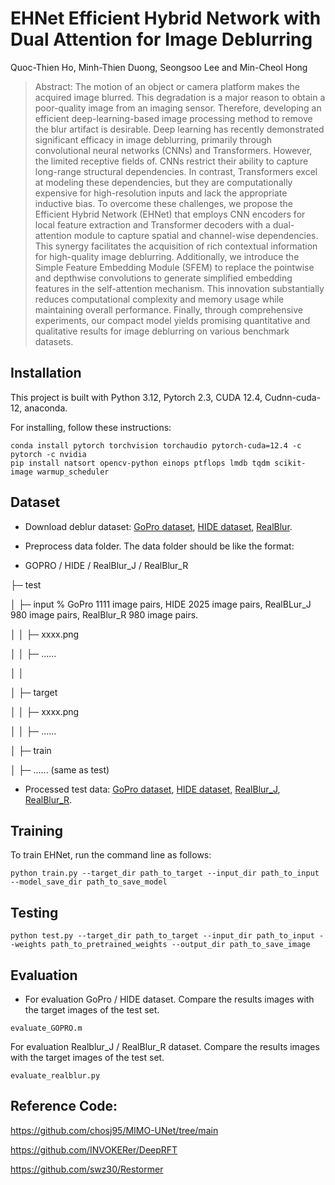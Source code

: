 # EHNet Efficient Hybrid Network with Dual Attention for Image Deblurring

Quoc-Thien Ho, Minh-Thien Duong, Seongsoo Lee and Min-Cheol Hong
> Abstract: The motion of an object or camera platform makes the acquired image blurred. This degradation
is a major reason to obtain a poor-quality image from an imaging sensor. Therefore, developing an efficient
deep-learning-based image processing method to remove the blur artifact is desirable. Deep learning has
recently demonstrated significant efficacy in image deblurring, primarily through convolutional neural
networks (CNNs) and Transformers. However, the limited receptive fields of. CNNs restrict their ability
to capture long-range structural dependencies. In contrast, Transformers excel at modeling these dependencies,
but they are computationally expensive for high-resolution inputs and lack the appropriate inductive bias.
To overcome these challenges, we propose the Efficient Hybrid Network (EHNet) that employs CNN encoders for
local feature extraction and Transformer decoders with a dual-attention module to capture spatial and
channel-wise dependencies. This synergy facilitates the acquisition of rich contextual information for
high-quality image deblurring. Additionally, we introduce the Simple Feature Embedding Module (SFEM) to
replace the pointwise and depthwise convolutions to generate simplified embedding features in the self-attention
mechanism. This innovation substantially reduces computational complexity and memory usage while maintaining
overall performance. Finally, through comprehensive experiments, our compact model yields promising quantitative
and qualitative results for image deblurring on various benchmark datasets.

## Installation 
This project is built with Python 3.12, Pytorch 2.3, CUDA 12.4, Cudnn-cuda-12, anaconda.

For installing, follow these instructions:
```
conda install pytorch torchvision torchaudio pytorch-cuda=12.4 -c pytorch -c nvidia
pip install natsort opencv-python einops ptflops lmdb tqdm scikit-image warmup_scheduler
```
## Dataset 
- Download deblur dataset: [GoPro dataset](https://seungjunnah.github.io/Datasets/gopro.html), [HIDE dataset](https://github.com/joanshen0508/HA_deblur?tab=readme-ov-file), [RealBlur](https://cg.postech.ac.kr/research/realblur/).

- Preprocess data folder. The data folder should be like the format:
  
- GOPRO / HIDE / RealBlur_J / RealBlur_R


├─ test

│ ├─ input    % GoPro 1111 image pairs, HIDE 2025 image pairs, RealBLur_J 980 image pairs, RealBlur_R 980 image pairs.

│ │ ├─ xxxx.png

│ │ ├─ ......

│ │

│ ├─ target

│ │ ├─ xxxx.png

│ │ ├─ ......

│
├─ train   

│ ├─ ...... (same as test)

-  Processed test data:
[GoPro dataset](https://drive.google.com/drive/folders/1UJBDkoIngLHeHAPraB80CDZT1xnWSg-S?usp=drive_link),
[HIDE dataset](https://drive.google.com/drive/folders/1UO6Inn6mNur0CRjjyr9QxAtpR9szPbbM?usp=drive_link),
[RealBlur_J](https://drive.google.com/drive/folders/1-HlxxzWrrxCytQDOM6bZPNCdUMOfIkWe?usp=drive_link),
[RealBlur_R](https://drive.google.com/drive/folders/1oLF5BwrBa99U4y5KqzpbPX6TYjkNc0iw?usp=drive_link).

## Training
To train EHNet, run the command line as follows:
```
python train.py --target_dir path_to_target --input_dir path_to_input --model_save_dir path_to_save_model
```
## Testing
```
python test.py --target_dir path_to_target --input_dir path_to_input --weights path_to_pretrained_weights --output_dir path_to_save_image 
```
## Evaluation
- For evaluation GoPro / HIDE dataset. Compare the results images with the target images of the test set.
```
evaluate_GOPRO.m
```
 For evaluation Realblur_J / RealBlur_R dataset.  Compare the results images with the target images of the test set.
```
evaluate_realblur.py
```
## Reference Code:

https://github.com/chosj95/MIMO-UNet/tree/main

https://github.com/INVOKERer/DeepRFT

https://github.com/swz30/Restormer

